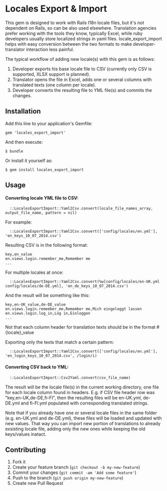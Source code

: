 # Locales Export & Import

This gem is designed to work with Rails I18n locale files, but it's not dependent on Rails, so can be also used elsewhere. Translation agencies prefer working with the tools they know, typically Excel, while ruby developers usually store localized strings in yaml files. locale_export_import helps with easy conversion between the two formats to make developer-translator interaction less painful.
  
The typical workflow of adding new locale(s) with this gem is as follows:

1. Developer exports his base locale file to CSV (currently only CSV is supported, XLSX support is planned).
2. Translator opens the file in Excel, adds one or several columns with translated texts (one column per locale).
3. Developer converts the resulting file to YML file(s) and commits the changes.

## Installation

Add this line to your application's Gemfile:

    gem 'locales_export_import'

And then execute:

    $ bundle

Or install it yourself as:

    $ gem install locales_export_import

## Usage

#### Converting locale YML file to CSV:
```
  ::LocalesExportImport::Yaml2Csv.convert(locale_file_names_array, output_file_name, pattern = nil)
```

For example:
```
  ::LocalesExportImport::Yaml2Csv.convert(['config/locales/en.yml'], 'en_keys_10_07_2014.csv')
```
Resulting CSV is in the following format:
```
key,en_value
en.views.login.remember_me,Remember me
...
```

For multiple locales at once:
```
  ::LocalesExportImport::Yaml2Csv.convert(%w[config/locales/en-UK.yml config/locales/de-DE.yml], 'en_de_keys_10_07_2014.csv')
```
And the result will be something like this:
```
key,en-UK_value,de-DE_value
en.views.login.remember_me,Remember me,Mich eingeloggt lassen
en.views.login.log_in,Log in,Einloggen
...
```
Not that each column header for translation texts should be in the format #{locale}_value

Exporting only the texts that match a certain pattern:
```
  ::LocalesExportImport::Yaml2Csv.convert(['config/locales/en.yml'], 'en_login_keys_10_07_2014.csv', /login/i)
```

#### Converting CSV back to YML:
```
  ::LocalesExportImport::Csv2Yaml.convert(csv_file_name)
````

The result will be the locale file(s) in the current working directory, one file for each locale column found in headers. E.g. if CSV file header row was "key,en-UK,de-DE,fi-FI", then the resulting files will be en-UK.yml, de-DE.yml and fi-FI.yml populated with corresponding translated strings.

Note that if you already have one or several locale files in the same folder (e.g. en-UK.yml and de-DE.yml), these files will be loaded and updated with new values. That way you can import new portion of translations to already exsisting locale file, adding only the new ones while keeping the old keys/values inatact.


## Contributing

1. Fork it
2. Create your feature branch (`git checkout -b my-new-feature`)
3. Commit your changes (`git commit -am 'Add some feature'`)
4. Push to the branch (`git push origin my-new-feature`)
5. Create new Pull Request
